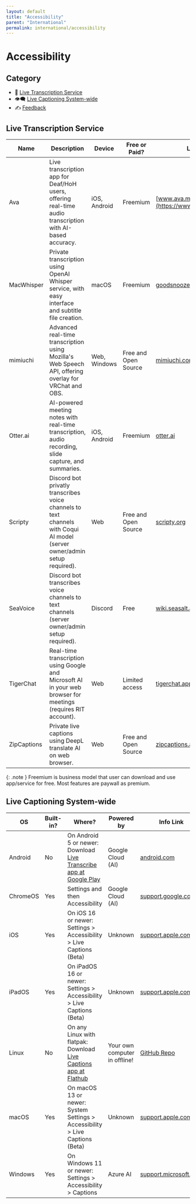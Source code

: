 ```yaml
---
layout: default
title: "Accessibility"
parent: "International"
permalink: international/accessibility
---
```

# Accessibility
## Category
- 📝 [Live Transcription Service](#live-rranscription-service)
- 👁️‍🗨️ [Live Captioning System-wide](#live-captioning-system-wide)
- ✍️ [Feedback](#feedback)

## Live Transcription Service

| Name        | Description                                                                                                               | Device       | Free or Paid?        | Link |
|------------ |-------------------------------------------------------------------------------------------------------------------------- |------------- |--------------------- |----- |
| Ava         | Live transcription app for Deaf/HoH users, offering real-time audio transcription with AI-based accuracy.                 | iOS, Android | Freemium             | [www.ava.me](https://www.ava.me/) |
| MacWhisper  | Private transcription using OpenAI Whisper service, with easy interface and subtitle file creation.                       | macOS        | Freemium             | [goodsnooze.gumroad.com](https://zipcaptions.app/#/) |
| mimiuchi    | Advanced real-time transcription using Mozilla's Web Speech API, offering overlay for VRChat and OBS.                     | Web, Windows | Free and Open Source | [mimiuchi.com](https://mimiuchi.com/) |
| Otter.ai    | AI-powered meeting notes with real-time transcription, audio recording, slide capture, and summaries.                     | iOS, Android | Freemium             | [otter.ai](https://otter.ai/) |
| Scripty     | Discord bot privatly transcribes voice channels to text channels with Coqui AI model (server owner/admin setup required). | Web          | Free and Open Source | [scripty.org](https://scripty.org/) |
| SeaVoice    | Discord bot transcribes voice channels to text channels (server owner/admin setup required).                              | Discord      | Free                 | [wiki.seasalt.ai](https://wiki.seasalt.ai/seavoice/discord/discord-bot/) |
| TigerChat   | Real-time transcription using Google and Microsoft AI in your web browser for meetings (requires RIT account).            | Web          | Limited access       | [tigerchat.app](https://tigerchat.app/) |
| ZipCaptions | Private live captions using DeepL translate AI on web browser.                                                            | Web          | Free and Open Source | [zipcaptions.app](https://zipcaptions.app/#/) |
{: .note }
Freemium is business model that user can download and use app/service for free. Most features are paywall as premium.

## Live Captioning System-wide

| OS       | Built-in? | Where?                                                                                                                                                                          | Powered by                    | Info Link |
|--------- |---------- |-------------------------------------------------------------------------------------------------------------------------------------------------------------------------------- |------------------------------ |---------- |
| Android  | No        | On Android 5 or newer: Download [Live Transcribe app at Google Play](https://play.google.com/store/apps/details?id=com.google.audio.hearing.visualization.accessibility.scribe) | Google Cloud (AI)             | [android.com](https://www.android.com/accessibility/live-transcribe/) |
| ChromeOS | Yes       | Settings  and then Accessibility                                                                                                                                                | Google Cloud (AI)             | [support.google.com](https://support.google.com/chromebook/answer/10616170?hl=en) |
| iOS      | Yes       | On iOS 16 or newer: Settings > Accessibility > Live Captions (Beta)                                                                                                             | Unknown                       | [support.apple.com](https://support.apple.com/en-ca/guide/iphone/iphe0990f7bb/ios) |
| iPadOS   | Yes       | On iPadOS 16 or newer: Settings > Accessibility > Live Captions (Beta)                                                                                                          | Unknown                       | [support.apple.com](https://support.apple.com/en-ca/guide/ipad/ipad0bbca12e/ipadoss) |
| Linux    | No        | On any Linux with flatpak: Download [Live Captions app at Flathub](https://flathub.org/apps/net.sapples.LiveCaptions)                                                           | Your own computer in offline! | [GitHub Repo](https://github.com/abb128/LiveCaptions) |
| macOS    | Yes       | On macOS 13 or newer: System Settings > Accessibility > Live Captions (Beta)                                                                                                    | Unknown                       | [support.apple.com](https://support.apple.com/en-ca/guide/mac-help/mchldd11f4fd/mac) |
| Windows  | Yes       | On Windows 11 or newer: Settings > Accessibility > Captions                                                                                                                     | Azure AI                      | [support.microsoft.com](https://support.microsoft.com/en-us/windows/use-live-captions-to-better-understand-audio-b52da59c-14b8-4031-aeeb-f6a47e6055df#bkmk_turnoncaptions) |